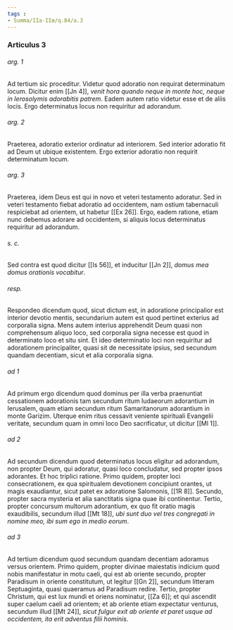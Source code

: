 ```yaml
---
tags : 
- Summa/IIa-IIæ/q.84/a.3
---
```


### Articulus 3

###### arg. 1
Ad tertium sic proceditur. Videtur quod adoratio non requirat determinatum locum. Dicitur enim [[Jn 4]], *venit hora quando neque in monte hoc, neque in Ierosolymis adorabitis patrem*. Eadem autem ratio videtur esse et de aliis locis. Ergo determinatus locus non requiritur ad adorandum.

###### arg. 2
Praeterea, adoratio exterior ordinatur ad interiorem. Sed interior adoratio fit ad Deum ut ubique existentem. Ergo exterior adoratio non requirit determinatum locum.

###### arg. 3
Praeterea, idem Deus est qui in novo et veteri testamento adoratur. Sed in veteri testamento fiebat adoratio ad occidentem, nam ostium tabernaculi respiciebat ad orientem, ut habetur [[Ex 26]]. Ergo, eadem ratione, etiam nunc debemus adorare ad occidentem, si aliquis locus determinatus requiritur ad adorandum.

###### s. c.
Sed contra est quod dicitur [[Is 56]], et inducitur [[Jn 2]], *domus mea domus orationis vocabitur*.

###### resp.
Respondeo dicendum quod, sicut dictum est, in adoratione principalior est interior devotio mentis, secundarium autem est quod pertinet exterius ad corporalia signa. Mens autem interius apprehendit Deum quasi non comprehensum aliquo loco, sed corporalia signa necesse est quod in determinato loco et situ sint. Et ideo determinatio loci non requiritur ad adorationem principaliter, quasi sit de necessitate ipsius, sed secundum quandam decentiam, sicut et alia corporalia signa.

###### ad 1
Ad primum ergo dicendum quod dominus per illa verba praenuntiat cessationem adorationis tam secundum ritum Iudaeorum adorantium in Ierusalem, quam etiam secundum ritum Samaritanorum adorantium in monte Garizim. Uterque enim ritus cessavit veniente spirituali Evangelii veritate, secundum quam in omni loco Deo sacrificatur, ut dicitur [[Ml 1]].

###### ad 2
Ad secundum dicendum quod determinatus locus eligitur ad adorandum, non propter Deum, qui adoratur, quasi loco concludatur, sed propter ipsos adorantes. Et hoc triplici ratione. Primo quidem, propter loci consecrationem, ex qua spiritualem devotionem concipiunt orantes, ut magis exaudiantur, sicut patet ex adoratione Salomonis, [[1R 8]]. Secundo, propter sacra mysteria et alia sanctitatis signa quae ibi continentur. Tertio, propter concursum multorum adorantium, ex quo fit oratio magis exaudibilis, secundum illud [[Mt 18]], *ubi sunt duo vel tres congregati in nomine meo, ibi sum ego in medio eorum*.

###### ad 3
Ad tertium dicendum quod secundum quandam decentiam adoramus versus orientem. Primo quidem, propter divinae maiestatis indicium quod nobis manifestatur in motu caeli, qui est ab oriente secundo, propter Paradisum in oriente constitutum, ut legitur [[Gn 2]], secundum litteram Septuaginta, quasi quaeramus ad Paradisum redire. Tertio, propter Christum, qui est lux mundi et oriens nominatur, [[Za 6]]; et qui ascendit super caelum caeli ad orientem; et ab oriente etiam expectatur venturus, secundum illud [[Mt 24]], *sicut fulgur exit ab oriente et paret usque ad occidentem, ita erit adventus filii hominis*.

